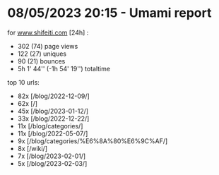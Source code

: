# 08/05/2023 20:15 - Umami report
for www.shifeiti.com [24h] :

 - 302 (74) page views
 - 122 (27) uniques
 - 90 (21) bounces
 - 5h 1' 44'' (-1h 54' 19'') totaltime


top 10 urls:
 - 82x [/blog/2022-12-09/]
 - 62x [/]
 - 45x [/blog/2023-01-12/]
 - 33x [/blog/2022-12-22/]
 - 11x [/blog/categories/]
 - 11x [/blog/2022-05-07/]
 - 9x [/blog/categories/%E6%8A%80%E6%9C%AF/]
 - 8x [/wiki/]
 - 7x [/blog/2023-02-01/]
 - 5x [/blog/2023-02-03/]


